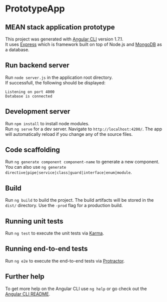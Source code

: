 # PrototypeApp

## MEAN stack application prototype
This project was generated with [Angular CLI](https://github.com/angular/angular-cli) version 1.7.1.<br>
It uses [Express](https://expressjs.com) which is framework built on top of Node.js and
[MongoDB](https://www.mongodb.com/) as a database.

## Run backend server

Run `node server.js` in the application root directory. <br>
If successfull, the following should be displayed:
```
Listening on port 4000
Database is connected
```

## Development server 

Run `npm install` to install node modules.<br>
Run `ng serve` for a dev server. Navigate to `http://localhost:4200/`. The app will automatically reload if you change any of the source files.

## Code scaffolding

Run `ng generate component component-name` to generate a new component. You can also use `ng generate directive|pipe|service|class|guard|interface|enum|module`.

## Build

Run `ng build` to build the project. The build artifacts will be stored in the `dist/` directory. Use the `-prod` flag for a production build.

## Running unit tests

Run `ng test` to execute the unit tests via [Karma](https://karma-runner.github.io).

## Running end-to-end tests

Run `ng e2e` to execute the end-to-end tests via [Protractor](http://www.protractortest.org/).

## Further help

To get more help on the Angular CLI use `ng help` or go check out the [Angular CLI README](https://github.com/angular/angular-cli/blob/master/README.md).
